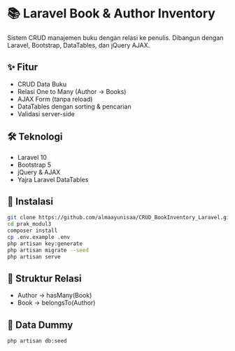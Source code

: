 # 📚 Laravel Book & Author Inventory

Sistem CRUD manajemen buku dengan relasi ke penulis. Dibangun dengan Laravel, Bootstrap, DataTables, dan jQuery AJAX.

## ✨ Fitur
- CRUD Data Buku
- Relasi One to Many (Author → Books)
- AJAX Form (tanpa reload)
- DataTables dengan sorting & pencarian
- Validasi server-side

## 🛠️ Teknologi
- Laravel 10
- Bootstrap 5
- jQuery & AJAX
- Yajra Laravel DataTables

## 🚀 Instalasi

```bash
git clone https://github.com/almaayunisaa/CRUD_BookInventory_Laravel.git
cd prak_modul3
composer install
cp .env.example .env
php artisan key:generate
php artisan migrate --seed
php artisan serve
```

## 🧱 Struktur Relasi
- Author → hasMany(Book)
- Book → belongsTo(Author)

## 🧪 Data Dummy

```bash
php artisan db:seed
```
